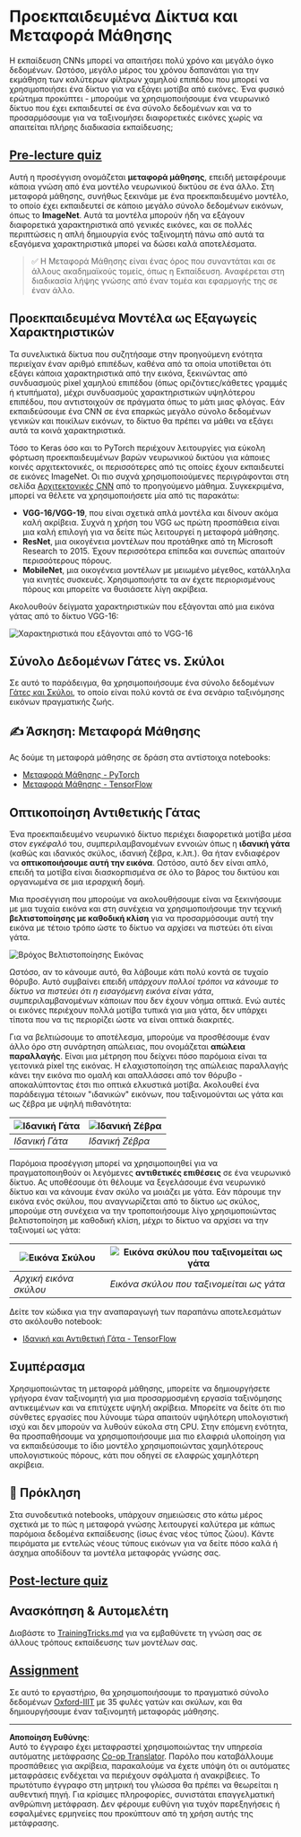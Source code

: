 <!--
CO_OP_TRANSLATOR_METADATA:
{
  "original_hash": "717775c4050ccbffbe0c961ad8bf7bf7",
  "translation_date": "2025-08-29T08:47:46+00:00",
  "source_file": "lessons/4-ComputerVision/08-TransferLearning/README.md",
  "language_code": "el"
}
-->
# Προεκπαιδευμένα Δίκτυα και Μεταφορά Μάθησης

Η εκπαίδευση CNNs μπορεί να απαιτήσει πολύ χρόνο και μεγάλο όγκο δεδομένων. Ωστόσο, μεγάλο μέρος του χρόνου δαπανάται για την εκμάθηση των καλύτερων φίλτρων χαμηλού επιπέδου που μπορεί να χρησιμοποιήσει ένα δίκτυο για να εξάγει μοτίβα από εικόνες. Ένα φυσικό ερώτημα προκύπτει - μπορούμε να χρησιμοποιήσουμε ένα νευρωνικό δίκτυο που έχει εκπαιδευτεί σε ένα σύνολο δεδομένων και να το προσαρμόσουμε για να ταξινομήσει διαφορετικές εικόνες χωρίς να απαιτείται πλήρης διαδικασία εκπαίδευσης;

## [Pre-lecture quiz](https://red-field-0a6ddfd03.1.azurestaticapps.net/quiz/108)

Αυτή η προσέγγιση ονομάζεται **μεταφορά μάθησης**, επειδή μεταφέρουμε κάποια γνώση από ένα μοντέλο νευρωνικού δικτύου σε ένα άλλο. Στη μεταφορά μάθησης, συνήθως ξεκινάμε με ένα προεκπαιδευμένο μοντέλο, το οποίο έχει εκπαιδευτεί σε κάποιο μεγάλο σύνολο δεδομένων εικόνων, όπως το **ImageNet**. Αυτά τα μοντέλα μπορούν ήδη να εξάγουν διαφορετικά χαρακτηριστικά από γενικές εικόνες, και σε πολλές περιπτώσεις η απλή δημιουργία ενός ταξινομητή πάνω από αυτά τα εξαγόμενα χαρακτηριστικά μπορεί να δώσει καλά αποτελέσματα.

> ✅ Η Μεταφορά Μάθησης είναι ένας όρος που συναντάται και σε άλλους ακαδημαϊκούς τομείς, όπως η Εκπαίδευση. Αναφέρεται στη διαδικασία λήψης γνώσης από έναν τομέα και εφαρμογής της σε έναν άλλο.

## Προεκπαιδευμένα Μοντέλα ως Εξαγωγείς Χαρακτηριστικών

Τα συνελικτικά δίκτυα που συζητήσαμε στην προηγούμενη ενότητα περιείχαν έναν αριθμό επιπέδων, καθένα από τα οποία υποτίθεται ότι εξάγει κάποια χαρακτηριστικά από την εικόνα, ξεκινώντας από συνδυασμούς pixel χαμηλού επιπέδου (όπως οριζόντιες/κάθετες γραμμές ή κτυπήματα), μέχρι συνδυασμούς χαρακτηριστικών υψηλότερου επιπέδου, που αντιστοιχούν σε πράγματα όπως το μάτι μιας φλόγας. Εάν εκπαιδεύσουμε ένα CNN σε ένα επαρκώς μεγάλο σύνολο δεδομένων γενικών και ποικίλων εικόνων, το δίκτυο θα πρέπει να μάθει να εξάγει αυτά τα κοινά χαρακτηριστικά.

Τόσο το Keras όσο και το PyTorch περιέχουν λειτουργίες για εύκολη φόρτωση προεκπαιδευμένων βαρών νευρωνικού δικτύου για κάποιες κοινές αρχιτεκτονικές, οι περισσότερες από τις οποίες έχουν εκπαιδευτεί σε εικόνες ImageNet. Οι πιο συχνά χρησιμοποιούμενες περιγράφονται στη σελίδα [Αρχιτεκτονικές CNN](../07-ConvNets/CNN_Architectures.md) από το προηγούμενο μάθημα. Συγκεκριμένα, μπορεί να θέλετε να χρησιμοποιήσετε μία από τις παρακάτω:

* **VGG-16/VGG-19**, που είναι σχετικά απλά μοντέλα και δίνουν ακόμα καλή ακρίβεια. Συχνά η χρήση του VGG ως πρώτη προσπάθεια είναι μια καλή επιλογή για να δείτε πώς λειτουργεί η μεταφορά μάθησης.
* **ResNet**, μια οικογένεια μοντέλων που προτάθηκε από τη Microsoft Research το 2015. Έχουν περισσότερα επίπεδα και συνεπώς απαιτούν περισσότερους πόρους.
* **MobileNet**, μια οικογένεια μοντέλων με μειωμένο μέγεθος, κατάλληλα για κινητές συσκευές. Χρησιμοποιήστε τα αν έχετε περιορισμένους πόρους και μπορείτε να θυσιάσετε λίγη ακρίβεια.

Ακολουθούν δείγματα χαρακτηριστικών που εξάγονται από μια εικόνα γάτας από το δίκτυο VGG-16:

![Χαρακτηριστικά που εξάγονται από το VGG-16](../../../../../translated_images/features.6291f9c7ba3a0b951af88fc9864632b9115365410765680680d30c927dd67354.el.png)

## Σύνολο Δεδομένων Γάτες vs. Σκύλοι

Σε αυτό το παράδειγμα, θα χρησιμοποιήσουμε ένα σύνολο δεδομένων [Γάτες και Σκύλοι](https://www.microsoft.com/download/details.aspx?id=54765&WT.mc_id=academic-77998-cacaste), το οποίο είναι πολύ κοντά σε ένα σενάριο ταξινόμησης εικόνων πραγματικής ζωής.

## ✍️ Άσκηση: Μεταφορά Μάθησης

Ας δούμε τη μεταφορά μάθησης σε δράση στα αντίστοιχα notebooks:

* [Μεταφορά Μάθησης - PyTorch](TransferLearningPyTorch.ipynb)
* [Μεταφορά Μάθησης - TensorFlow](TransferLearningTF.ipynb)

## Οπτικοποίηση Αντιθετικής Γάτας

Ένα προεκπαιδευμένο νευρωνικό δίκτυο περιέχει διαφορετικά μοτίβα μέσα στον *εγκέφαλό* του, συμπεριλαμβανομένων εννοιών όπως η **ιδανική γάτα** (καθώς και ιδανικός σκύλος, ιδανική ζέβρα, κ.λπ.). Θα ήταν ενδιαφέρον να **οπτικοποιήσουμε αυτή την εικόνα**. Ωστόσο, αυτό δεν είναι απλό, επειδή τα μοτίβα είναι διασκορπισμένα σε όλο το βάρος του δικτύου και οργανωμένα σε μια ιεραρχική δομή.

Μια προσέγγιση που μπορούμε να ακολουθήσουμε είναι να ξεκινήσουμε με μια τυχαία εικόνα και στη συνέχεια να χρησιμοποιήσουμε την τεχνική **βελτιστοποίησης με καθοδική κλίση** για να προσαρμόσουμε αυτή την εικόνα με τέτοιο τρόπο ώστε το δίκτυο να αρχίσει να πιστεύει ότι είναι γάτα.

![Βρόχος Βελτιστοποίησης Εικόνας](../../../../../translated_images/ideal-cat-loop.999fbb8ff306e044f997032f4eef9152b453e6a990e449bbfb107de2493cc37e.el.png)

Ωστόσο, αν το κάνουμε αυτό, θα λάβουμε κάτι πολύ κοντά σε τυχαίο θόρυβο. Αυτό συμβαίνει επειδή *υπάρχουν πολλοί τρόποι να κάνουμε το δίκτυο να πιστεύει ότι η εισαγόμενη εικόνα είναι γάτα*, συμπεριλαμβανομένων κάποιων που δεν έχουν νόημα οπτικά. Ενώ αυτές οι εικόνες περιέχουν πολλά μοτίβα τυπικά για μια γάτα, δεν υπάρχει τίποτα που να τις περιορίζει ώστε να είναι οπτικά διακριτές.

Για να βελτιώσουμε το αποτέλεσμα, μπορούμε να προσθέσουμε έναν άλλο όρο στη συνάρτηση απώλειας, που ονομάζεται **απώλεια παραλλαγής**. Είναι μια μέτρηση που δείχνει πόσο παρόμοια είναι τα γειτονικά pixel της εικόνας. Η ελαχιστοποίηση της απώλειας παραλλαγής κάνει την εικόνα πιο ομαλή και απαλλάσσει από τον θόρυβο - αποκαλύπτοντας έτσι πιο οπτικά ελκυστικά μοτίβα. Ακολουθεί ένα παράδειγμα τέτοιων "ιδανικών" εικόνων, που ταξινομούνται ως γάτα και ως ζέβρα με υψηλή πιθανότητα:

![Ιδανική Γάτα](../../../../../translated_images/ideal-cat.203dd4597643d6b0bd73038b87f9c0464322725e3a06ab145d25d4a861c70592.el.png) | ![Ιδανική Ζέβρα](../../../../../translated_images/ideal-zebra.7f70e8b54ee15a7a314000bb5df38a6cfe086ea04d60df4d3ef313d046b98a2b.el.png)
-----|-----
 *Ιδανική Γάτα* | *Ιδανική Ζέβρα*

Παρόμοια προσέγγιση μπορεί να χρησιμοποιηθεί για να πραγματοποιηθούν οι λεγόμενες **αντιθετικές επιθέσεις** σε ένα νευρωνικό δίκτυο. Ας υποθέσουμε ότι θέλουμε να ξεγελάσουμε ένα νευρωνικό δίκτυο και να κάνουμε έναν σκύλο να μοιάζει με γάτα. Εάν πάρουμε την εικόνα ενός σκύλου, που αναγνωρίζεται από το δίκτυο ως σκύλος, μπορούμε στη συνέχεια να την τροποποιήσουμε λίγο χρησιμοποιώντας βελτιστοποίηση με καθοδική κλίση, μέχρι το δίκτυο να αρχίσει να την ταξινομεί ως γάτα:

![Εικόνα Σκύλου](../../../../../translated_images/original-dog.8f68a67d2fe0911f33041c0f7fce8aa4ea919f9d3917ec4b468298522aeb6356.el.png) | ![Εικόνα σκύλου που ταξινομείται ως γάτα](../../../../../translated_images/adversarial-dog.d9fc7773b0142b89752539bfbf884118de845b3851c5162146ea0b8809fc820f.el.png)
-----|-----
*Αρχική εικόνα σκύλου* | *Εικόνα σκύλου που ταξινομείται ως γάτα*

Δείτε τον κώδικα για την αναπαραγωγή των παραπάνω αποτελεσμάτων στο ακόλουθο notebook:

* [Ιδανική και Αντιθετική Γάτα - TensorFlow](AdversarialCat_TF.ipynb)

## Συμπέρασμα

Χρησιμοποιώντας τη μεταφορά μάθησης, μπορείτε να δημιουργήσετε γρήγορα έναν ταξινομητή για μια προσαρμοσμένη εργασία ταξινόμησης αντικειμένων και να επιτύχετε υψηλή ακρίβεια. Μπορείτε να δείτε ότι πιο σύνθετες εργασίες που λύνουμε τώρα απαιτούν υψηλότερη υπολογιστική ισχύ και δεν μπορούν να λυθούν εύκολα στη CPU. Στην επόμενη ενότητα, θα προσπαθήσουμε να χρησιμοποιήσουμε μια πιο ελαφριά υλοποίηση για να εκπαιδεύσουμε το ίδιο μοντέλο χρησιμοποιώντας χαμηλότερους υπολογιστικούς πόρους, κάτι που οδηγεί σε ελαφρώς χαμηλότερη ακρίβεια.

## 🚀 Πρόκληση

Στα συνοδευτικά notebooks, υπάρχουν σημειώσεις στο κάτω μέρος σχετικά με το πώς η μεταφορά γνώσης λειτουργεί καλύτερα με κάπως παρόμοια δεδομένα εκπαίδευσης (ίσως ένας νέος τύπος ζώου). Κάντε πειράματα με εντελώς νέους τύπους εικόνων για να δείτε πόσο καλά ή άσχημα αποδίδουν τα μοντέλα μεταφοράς γνώσης σας.

## [Post-lecture quiz](https://red-field-0a6ddfd03.1.azurestaticapps.net/quiz/208)

## Ανασκόπηση & Αυτομελέτη

Διαβάστε το [TrainingTricks.md](TrainingTricks.md) για να εμβαθύνετε τη γνώση σας σε άλλους τρόπους εκπαίδευσης των μοντέλων σας.

## [Assignment](lab/README.md)

Σε αυτό το εργαστήριο, θα χρησιμοποιήσουμε το πραγματικό σύνολο δεδομένων [Oxford-IIIT](https://www.robots.ox.ac.uk/~vgg/data/pets/) με 35 φυλές γατών και σκύλων, και θα δημιουργήσουμε έναν ταξινομητή μεταφοράς μάθησης.

---

**Αποποίηση Ευθύνης**:  
Αυτό το έγγραφο έχει μεταφραστεί χρησιμοποιώντας την υπηρεσία αυτόματης μετάφρασης [Co-op Translator](https://github.com/Azure/co-op-translator). Παρόλο που καταβάλλουμε προσπάθειες για ακρίβεια, παρακαλούμε να έχετε υπόψη ότι οι αυτόματες μεταφράσεις ενδέχεται να περιέχουν σφάλματα ή ανακρίβειες. Το πρωτότυπο έγγραφο στη μητρική του γλώσσα θα πρέπει να θεωρείται η αυθεντική πηγή. Για κρίσιμες πληροφορίες, συνιστάται επαγγελματική ανθρώπινη μετάφραση. Δεν φέρουμε ευθύνη για τυχόν παρεξηγήσεις ή εσφαλμένες ερμηνείες που προκύπτουν από τη χρήση αυτής της μετάφρασης.